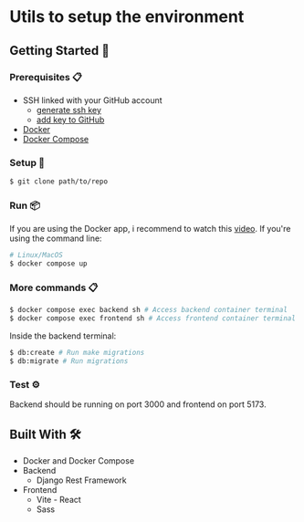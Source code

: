 # Utils to setup the environment

## Getting Started 🚀

### Prerequisites 📋
- SSH linked with your GitHub account
  - [generate ssh key](https://www.ssh.com/academy/ssh/keygen)
  - [add key to GitHub](https://docs.github.com/en/authentication/connecting-to-github-with-ssh/adding-a-new-ssh-key-to-your-github-account)
- [Docker](https://www.docker.com/products/docker-desktop/)
- [Docker Compose](https://docs.docker.com/compose/install/)

### Setup 🔧

```bash
$ git clone path/to/repo
```

### Run 📦
If you are using the Docker app, i recommend to watch this [video](https://youtu.be/gAkwW2tuIqE).
If you're using the command line:

```bash
# Linux/MacOS
$ docker compose up
```

### More commands 📋
```bash
$ docker compose exec backend sh # Access backend container terminal
$ docker compose exec frontend sh # Access frontend container terminal
```

Inside the backend terminal:
```bash
$ db:create # Run make migrations
$ db:migrate # Run migrations
```

### Test ⚙️
Backend should be running on port 3000 and frontend on port 5173.

## Built With 🛠️
- Docker and Docker Compose
- Backend
  - Django Rest Framework
- Frontend
  - Vite - React
  - Sass
